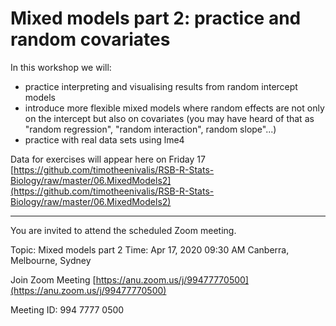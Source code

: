 # Mixed models part 2: practice and random covariates

In this workshop we will:
* practice interpreting and visualising results from random intercept models
* introduce more flexible mixed models where random effects are not only on the intercept but also on covariates (you may have heard of that as "random regression", "random interaction", random slope"...)
* practice with real data sets using lme4


Data for exercises will appear here on Friday 17
[https://github.com/timotheenivalis/RSB-R-Stats-Biology/raw/master/06.MixedModels2](https://github.com/timotheenivalis/RSB-R-Stats-Biology/raw/master/06.MixedModels2)


___

You are invited to attend the scheduled Zoom meeting.

Topic: Mixed models part 2 Time: Apr 17, 2020 09:30 AM Canberra, Melbourne, Sydney

Join Zoom Meeting [https://anu.zoom.us/j/99477770500](https://anu.zoom.us/j/99477770500)

Meeting ID: 994 7777 0500

